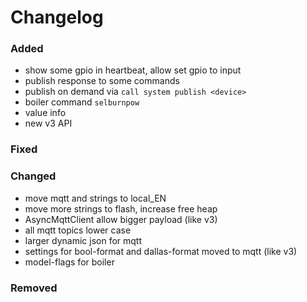 # Changelog

### Added

- show some gpio in heartbeat, allow set gpio to input
- publish response to some commands
- publish on demand via `call system publish <device>`
- boiler command `selburnpow`
- value info
- new v3 API

### Fixed

### Changed

- move mqtt and strings to local_EN
- move more strings to flash, increase free heap
- AsyncMqttClient allow bigger payload (like v3)
- all mqtt topics lower case
- larger dynamic json for mqtt
- settings for bool-format and dallas-format moved to mqtt (like v3)
- model-flags for boiler

### Removed
